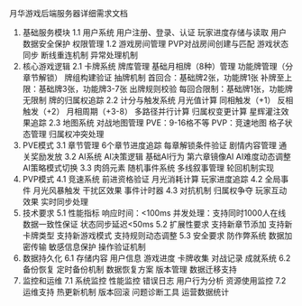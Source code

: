 月华游戏后端服务器详细需求文档
1. 基础服务模块
1.1 用户系统
用户注册、登录、认证
玩家进度存储与读取
用户数据安全保护
权限管理
1.2 游戏房间管理
PVP对战房间创建与匹配
游戏状态同步
断线重连机制
异常处理机制
2. 核心游戏逻辑
2.1 卡牌系统
牌库管理
基础月相牌（8种）管理
功能牌管理（分章节解锁）
牌组构建验证
抽牌机制
首回合：基础牌2张，功能牌1张
补牌至上限：基础牌3张，功能牌3-7张
出牌规则校验
每回合限制：基础牌1张，功能牌无限制
牌的归属权追踪
2.2 计分与触发系统
月光值计算
同相触发（+1）
反相触发（+2）
月相周期（+3-8）
多路径并行计算
归属权变更计算
星辉灌注效果追踪
2.3 地图系统
对战地图管理
PVE：9-16格不等
PVP：竞速地图
格子状态管理
归属权冲突处理
3. PVE模式
3.1 章节管理
6个章节进度追踪
每章解锁条件验证
剧情内容管理
通关奖励发放
3.2 AI系统
AI决策逻辑
基础AI行为
第六章镜像AI
AI难度动态调整
AI策略模式切换
3.3 肉鸽元素
随机事件系统
多线叙事管理
轮回机制实现
4. PVP模式
4.1 竞速系统
前进资格验证
月光消耗计算
玩家进度追踪
4.2 全局事件
月光风暴触发
干扰区效果
事件计时器
4.3 对抗机制
归属权争夺
玩家互动效果
实时同步处理
5. 技术要求
5.1 性能指标
响应时间：<100ms
并发处理：支持同时1000人在线
数据一致性保证
状态同步延迟<50ms
5.2 扩展性要求
支持新章节添加
支持新卡牌类型
支持新游戏模式
支持规则动态调整
5.3 安全要求
防作弊系统
数据加密传输
敏感信息保护
操作验证机制
6. 数据持久化
6.1 存储内容
用户信息
游戏进度
卡牌收集
对战记录
成就系统
6.2 备份恢复
定时备份机制
数据恢复方案
版本管理
数据迁移支持
7. 监控和运维
7.1 系统监控
性能监控
错误日志
用户行为分析
资源使用监控
7.2 运维支持
热更新机制
版本回滚
问题诊断工具
运营数据统计